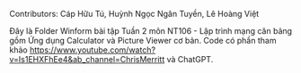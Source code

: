 Contributors: Cáp Hữu Tú, Huỳnh Ngọc Ngân Tuyền, Lê Hoàng Việt

Đây là Folder Winform bài tập Tuần 2 môn NT106 - Lập trình mạng căn bảng gồm Ứng dụng Calculator và Picture Viewer cơ bản.
Code có phần tham khảo https://www.youtube.com/watch?v=Is1EHXFhEe4&ab_channel=ChrisMerritt và ChatGPT.
